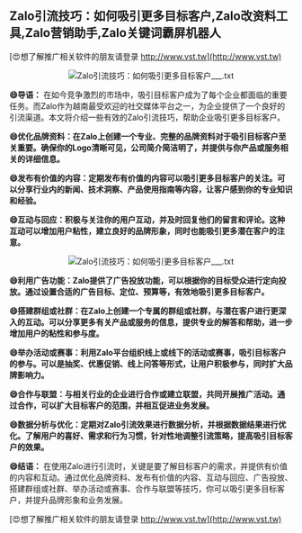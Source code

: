 ## **Zalo引流技巧：如何吸引更多目标客户,Zalo改资料工具,Zalo营销助手,Zalo关键词霸屏机器人**

[😍想了解推广相关软件的朋友请登录 http://www.vst.tw](http://www.vst.tw)

 <center><img src="https://vst.tw/MP4/tuiguang/png/8.png" alt="Zalo引流技巧：如何吸引更多目标客户___.txt"></center>

**😄导语：**
在如今竞争激烈的市场中，吸引目标客户成为了每个企业都面临的重要任务。而Zalo作为越南最受欢迎的社交媒体平台之一，为企业提供了一个良好的引流渠道。本文将介绍一些有效的Zalo引流技巧，帮助企业吸引更多目标客户。

**😄优化品牌资料：在Zalo上创建一个专业、完整的品牌资料对于吸引目标客户至关重要。确保你的Logo清晰可见，公司简介简洁明了，并提供与你产品或服务相关的详细信息。**

**😄发布有价值的内容：定期发布有价值的内容可以吸引更多目标客户的关注。可以分享行业内的新闻、技术洞察、产品使用指南等内容，让客户感到你的专业知识和经验。**

**😄互动与回应：积极与关注你的用户互动，并及时回复他们的留言和评论。这种互动可以增加用户粘性，建立良好的品牌形象，同时也能吸引更多潜在客户的注意。**

 <center><img src="https://vst.tw/MP4/tuiguang/png/3.png" alt="Zalo引流技巧：如何吸引更多目标客户___.txt"></center>

**😄利用广告功能：Zalo提供了广告投放功能，可以根据你的目标受众进行定向投放。通过设置合适的广告目标、定位、预算等，有效地吸引更多目标客户。**

**😄搭建群组或社群：在Zalo上创建一个专属的群组或社群，与潜在客户进行更深入的互动。可以分享更多有关产品或服务的信息，提供专业的解答和帮助，进一步增加用户的粘性和参与度。**

**😄举办活动或赛事：利用Zalo平台组织线上或线下的活动或赛事，吸引目标客户的参与。可以是抽奖、优惠促销、线上问答等形式，让用户积极参与，同时扩大品牌影响力。**

**😄合作与联盟：与相关行业的企业进行合作或建立联盟，共同开展推广活动。通过合作，可以扩大目标客户的范围，并相互促进业务发展。**

**😄数据分析与优化：定期对Zalo引流效果进行数据分析，并根据数据结果进行优化。了解用户的喜好、需求和行为习惯，针对性地调整引流策略，提高吸引目标客户的效果。**

**😄结语：**
在使用Zalo进行引流时，关键是要了解目标客户的需求，并提供有价值的内容和互动。通过优化品牌资料、发布有价值的内容、互动与回应、广告投放、搭建群组或社群、举办活动或赛事、合作与联盟等技巧，你可以吸引更多目标客户，并提升品牌形象和业务发展。

[😍想了解推广相关软件的朋友请登录 http://www.vst.tw](http://www.vst.tw)



